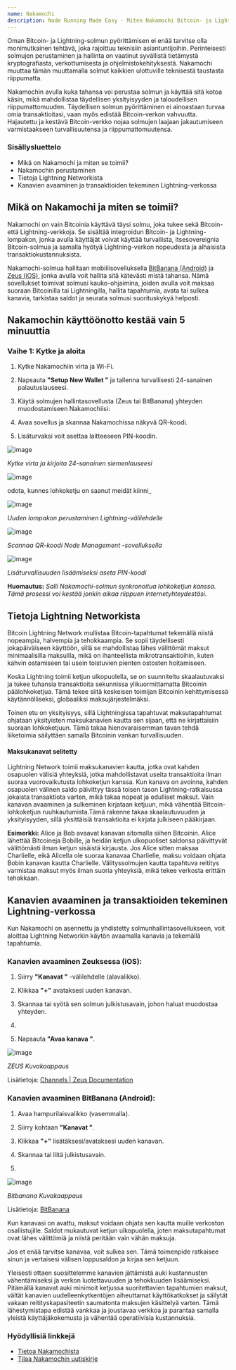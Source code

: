 ```yaml
---
name: Nakamochi
description: Node Running Made Easy - Miten Nakamochi Bitcoin- ja Lightning-solmun perustaminen ja käyttö tehdään helpoksi.
---
```

Oman Bitcoin- ja Lightning-solmun pyörittämisen ei enää tarvitse olla monimutkainen tehtävä, joka rajoittuu teknisiin asiantuntijoihin. Perinteisesti solmujen perustaminen ja hallinta on vaatinut syvällistä tietämystä kryptografiasta, verkottumisesta ja ohjelmistokehityksestä. Nakamochi muuttaa tämän muuttamalla solmut kaikkien ulottuville teknisestä taustasta riippumatta.

Nakamochin avulla kuka tahansa voi perustaa solmun ja käyttää sitä kotoa käsin, mikä mahdollistaa täydellisen yksityisyyden ja taloudellisen riippumattomuuden. Täydellisen solmun pyörittäminen ei ainoastaan turvaa omia transaktioitasi, vaan myös edistää Bitcoin-verkon vahvuutta. Hajautettu ja kestävä Bitcoin-verkko nojaa solmujen laajaan jakautumiseen varmistaakseen turvallisuutensa ja riippumattomuutensa.

### Sisällysluettelo


- Mikä on Nakamochi ja miten se toimii?
- Nakamochin perustaminen
- Tietoja Lightning Networkista
- Kanavien avaaminen ja transaktioiden tekeminen Lightning-verkossa

## Mikä on Nakamochi ja miten se toimii?

Nakamochi on vain Bitcoinia käyttävä täysi solmu, joka tukee sekä Bitcoin- että Lightning-verkkoja. Se sisältää integroidun Bitcoin- ja Lightning-lompakon, jonka avulla käyttäjät voivat käyttää turvallista, itsesovereignia Bitcoin-solmua ja samalla hyötyä Lightning-verkon nopeudesta ja alhaisista transaktiokustannuksista.

Nakamochi-solmua hallitaan mobiilisovelluksella [BitBanana (Android)](https://bitbanana.app) ja [Zeus (iOS)](https://bitbanana.app), jonka avulla voit hallita sitä kätevästi mistä tahansa. Nämä sovellukset toimivat solmusi kauko-ohjaimina, joiden avulla voit maksaa suoraan Bitcoinilla tai Lightningilla, hallita tapahtumia, avata tai sulkea kanavia, tarkistaa saldot ja seurata solmusi suorituskykyä helposti.

## Nakamochin käyttöönotto kestää vain 5 minuuttia

### Vaihe 1: Kytke ja aloita

1. Kytke Nakamochiin virta ja Wi-Fi.

2. Napsauta **"Setup New Wallet "** ja tallenna turvallisesti 24-sanainen palautuslauseesi.

3. Käytä solmujen hallintasovellusta (Zeus tai BitBanana) yhteyden muodostamiseen Nakamochiisi:

4. Avaa sovellus ja skannaa Nakamochissa näkyvä QR-koodi.

5. Lisäturvaksi voit asettaa laitteeseen PIN-koodin.

![image](assets/en/01.webp)

_Kytke virta ja kirjoita 24-sanainen siemenlauseesi_

![image](assets/en/02.webp)

odota, kunnes lohkoketju on saanut meidät kiinni_

![image](assets/en/03.webp)

_Uuden lompakon perustaminen Lightning-välilehdelle_

![image](assets/en/04.webp)

_Scannaa QR-koodi Node Management -sovelluksella_

![image](asset/en/05.webp)

_Lisäturvallisuuden lisäämiseksi aseta PIN-koodi_

**Huomautus:** _Salli Nakamochi-solmun synkronoitua lohkoketjun kanssa. Tämä prosessi voi kestää jonkin aikaa riippuen internetyhteydestäsi._

## Tietoja Lightning Networkista

Bitcoin Lightning Network mullistaa Bitcoin-tapahtumat tekemällä niistä nopeampia, halvempia ja tehokkaampia. Se sopii täydellisesti jokapäiväiseen käyttöön, sillä se mahdollistaa lähes välittömät maksut minimaalisilla maksuilla, mikä on ihanteellista mikrotransaktioihin, kuten kahvin ostamiseen tai usein toistuvien pienten ostosten hoitamiseen.

Koska Lightning toimii ketjun ulkopuolella, se on suunniteltu skaalautuvaksi ja tukee tuhansia transaktioita sekunnissa ylikuormittamatta Bitcoinin päälohkoketjua. Tämä tekee siitä keskeisen toimijan Bitcoinin kehittymisessä käytännölliseksi, globaaliksi maksujärjestelmäksi.

Toinen etu on yksityisyys, sillä Lightningissa tapahtuvat maksutapahtumat ohjataan yksityisten maksukanavien kautta sen sijaan, että ne kirjattaisiin suoraan lohkoketjuun. Tämä takaa hienovaraisemman tavan tehdä liiketoimia säilyttäen samalla Bitcoinin vankan turvallisuuden.

#### Maksukanavat selitetty

Lightning Network toimii maksukanavien kautta, jotka ovat kahden osapuolen välisiä yhteyksiä, jotka mahdollistavat useita transaktioita ilman suoraa vuorovaikutusta lohkoketjun kanssa. Kun kanava on avoinna, kahden osapuolen välinen saldo päivittyy tässä toisen tason Lightning-ratkaisussa jokaista transaktiota varten, mikä takaa nopeat ja edulliset maksut. Vain kanavan avaaminen ja sulkeminen kirjataan ketjuun, mikä vähentää Bitcoin-lohkoketjun ruuhkautumista.Tämä rakenne takaa skaalautuvuuden ja yksityisyyden, sillä yksittäisiä transaktioita ei kirjata julkiseen pääkirjaan.

**Esimerkki:** Alice ja Bob avaavat kanavan sitomalla siihen Bitcoinin. Alice lähettää Bitcoineja Bobille, ja heidän ketjun ulkopuoliset saldonsa päivittyvät välittömästi ilman ketjun sisäistä kirjausta. Jos Alice sitten maksaa Charlielle, eikä Alicella ole suoraa kanavaa Charlielle, maksu voidaan ohjata Bobin kanavan kautta Charlielle. Välityssolmujen kautta tapahtuva reititys varmistaa maksut myös ilman suoria yhteyksiä, mikä tekee verkosta erittäin tehokkaan.

## Kanavien avaaminen ja transaktioiden tekeminen Lightning-verkossa

Kun Nakamochi on asennettu ja yhdistetty solmunhallintasovellukseen, voit aloittaa Lightning Networkin käytön avaamalla kanavia ja tekemällä tapahtumia.

### Kanavien avaaminen Zeuksessa (iOS):

1. Siirry **"Kanavat "** -välilehdelle (alavalikko).

2. Klikkaa **"+"** avataksesi uuden kanavan.

3. Skannaa tai syötä sen solmun julkistusavain, johon haluat muodostaa yhteyden.

4. 

5. Napsauta **"Avaa kanava "**.

![image](asset/en/06.webp)

_ZEUS Kuvakaappaus_

Lisätietoja: [Channels | Zeus Documentation](https://docs.zeusln.app/)

### Kanavien avaaminen BitBanana (Android):

1. Avaa hampurilaisvalikko (vasemmalla).

2. Siirry kohtaan **"Kanavat "**.

3. Klikkaa **"+"** lisätäksesi/avataksesi uuden kanavan.

4. Skannaa tai liitä julkistusavain.

5. 

![image](asset/en/07.webp)

_Bitbanana Kuvakaappaus_

Lisätietoja: [BitBanana](https://bitbanana.com)

Kun kanavasi on avattu, maksut voidaan ohjata sen kautta muille verkoston osallistujille. Saldot mukautuvat ketjun ulkopuolella, joten maksutapahtumat ovat lähes välittömiä ja niistä peritään vain vähän maksuja.

Jos et enää tarvitse kanavaa, voit sulkea sen. Tämä toimenpide ratkaisee sinun ja vertaisesi välisen loppusaldon ja kirjaa sen ketjuun. 

Yleisesti ottaen suosittelemme kanavien jättämistä auki kustannusten vähentämiseksi ja verkon luotettavuuden ja tehokkuuden lisäämiseksi. Pitämällä kanavat auki minimoit ketjussa suoritettavien tapahtumien maksut, vältät kanavien uudelleenkytkentöjen aiheuttamat käyttökatkokset ja säilytät vakaan reitityskapasiteetin saumatonta maksujen käsittelyä varten. Tämä lähestymistapa edistää vankkaa ja joustavaa verkkoa ja parantaa samalla yleistä käyttäjäkokemusta ja vähentää operatiivisia kustannuksia.

### Hyödyllisiä linkkejä


- [Tietoa Nakamochista](https://nakamochi.io/)
- [Tilaa Nakamochin uutiskirje](https://90c7addc.sibforms.com/serve/MUIFAHG7H5YBPpm-kZ8G6TuS-nmL4uaq85rlpBfI__S79tZ5jheIJfF3kJYudycgs_6_RUdDBkt8Sd7OyNL_JDTTJvOb36ifF6vcQoabBXKp4cbefzh1DYqnok_jItexICcQL13ucd2aS581ngqy7jr0Q1H3HhxV3z2eWKE5-Z-YMasj-MMotQeDvdorMCSi0XgCWDqs8rEMQC7E)